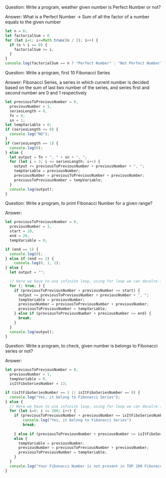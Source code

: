 Question: Write a program, weather given number is Perfect Number or not?

Answer: What is a Perfect Number -> Sum of all the factor of a number equals to the given number

```js
let n = 6;
let factorialSum = 0
for (let i=1; i<=Math.trunc(n / 2); i++) {
  if (n % i == 0) {
    factorialSum += i;
  }
}
console.log(factorialSum == n ? "Perfect Number" : "Not Perfect Number");
```

Question: Write a program, first 10 Fibonacci Series

Answer: Fibonacci Series, a series in which current number is decided based on the sum of last two number of the series, and series first and second number are 0 and 1 respectively

```js
let previousToPreviousNumber = 0,
  previousNumber = 1,
  seriesLength = 0,
  fn = 0,
  sn = 1;
let tempVariable = 0;
if (seriesLength <= 0) {
  console.log("NO");
}
if (seriesLength == 1) {
  console.log(0);
} else {
  let output = fn + ", " + sn + ", ";
  for (let i = 3; i <= seriesLength; i++) {
    output += previousToPreviousNumber + previousNumber + ", ";
    tempVariable = previousNumber;
    previousNumber = previousToPreviousNumber + previousNumber;
    previousToPreviousNumber = tempVariable;
  }
  console.log(output);
}

```

Question: Write a program, to print Fibonacci Number for a given range?

Answer:

```js
let previousToPreviousNumber = 0,
  previousNumber = 1,
  start = 10,
  end = 20,
  tempVariable = 0;

if (end == 1) {
  console.log(0);
} else if (end == 2) {
	console.log(0, 1, 1);
} else {
  let output = "";

  // Here we have to use infinite loop, using for loop we can decalre infinite for loop in this two ways, for(;;); AND for(; true; );
  for (; true; ) {
    if (previousToPreviousNumber + previousNumber >= start) {
      output += previousToPreviousNumber + previousNumber + ", ";
      tempVariable = previousNumber;
      previousNumber = previousToPreviousNumber + previousNumber;
      previousToPreviousNumber = tempVariable;
    } else if (previousToPreviousNumber + previousNumber >= end) {
      break;
    }
  }
  console.log(output);
}


```

Question: Write a program, to check, given number is belongs to Fibonacci series or not?

Answer:

```js
let previousToPreviousNumber = 0,
  previousNumber = 1,
  tempVariable = 0,
  isItFiboSeriesNumber = 13;

if (isItFiboSeriesNumber == 1 || isItFiboSeriesNumber == 0) {
  console.log("Yes, it belong to Fibonacci Series");
} else {
  // Here we have to use infinite loop, using for loop we can decalre infinite for loop in this two ways, for(;;); AND for(; true; );
  for (let i=0; i <= 200; i++) {
    if (previousToPreviousNumber + previousNumber == isItFiboSeriesNumber) {
		console.log("Yes, it belong to Fibonacci Series")
		break;
      
    } else if (previousToPreviousNumber + previousNumber >= isItFiboSeriesNumber) {break;}
    else {
      tempVariable = previousNumber;
      previousNumber = previousToPreviousNumber + previousNumber;
      previousToPreviousNumber = tempVariable;
    }
  }
  console.log("Your Fibonacci Number is not present in TOP 200 Fibonacci Series");
}
```
